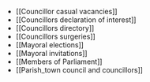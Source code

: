 - [[Councillor casual vacancies]]
- [[Councillors declaration of interest]]
- [[Councillors directory]]
- [[Councillors surgeries]]
- [[Mayoral elections]]
- [[Mayoral invitations]]
- [[Members of Parliament]]
- [[Parish_town council and councillors]]
